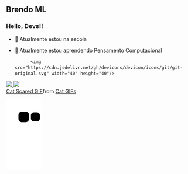 ## Brendo ML
### Hello, Devs!!
- 🔭 Atualmente estou na escola
- 🌱 Atualmente estou aprendendo Pensamento Computacional 

            <img src="https://cdn.jsdelivr.net/gh/devicons/devicon/icons/git/git-original.svg" width="40" height="40"/>
            
           
<a href="https://github.com/brendoceja1A">
<img height="180em" src="https://github-readme-stats.vercel.app/api/top-langs/?username=brendoceja1A&layout=compact&langs_count=7&theme=dracula"/>
<img height="180em" src="https://github-readme-stats.vercel.app/api?username=brendoceja1A&show_icons=true&theme=dracula&include_all_commits=true&count_private=true"/>
</div>
          
<div class="tenor-gif-embed" data-postid="24424983" data-share-method="host" data-aspect-ratio="1.03896" data-width="100%"><a href="https://tenor.com/view/cat-scared-surprised-gif-24424983">Cat Scared GIF</a>from <a href="https://tenor.com/search/cat-gifs">Cat GIFs</a></div> <script type="text/javascript" async src="https://tenor.com/embed.js"></script>

![Snake animation](https://github.com/brendoceja1A/brendoceja1A/blob/output/github-contribution-grid-snake.svg)
